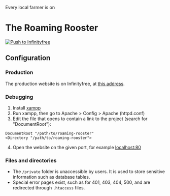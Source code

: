 Every local farmer is on

# The Roaming Rooster

[![Push to Infinityfree](https://github.com/d-002/roaming-rooster/actions/workflows/push-to-infinityfree.yml/badge.svg)](https://github.com/d-002/roaming-rooster/actions/workflows/push-to-infinityfree.yml)

## Configuration

### Production

The production website is on Infinityfree, at [this address](http://roaming-rooster.42web.io).

### Debugging

1. Install [xampp](https://www.apachefriends.org/download.html)
2. Run xampp, then go to Apache > Config > Apache (httpd.conf)
3. Edit the file that opens to contain a link to the project (search for "DocumentRoot"):
```
DocumentRoot "/path/to/roaming-rooster"
<Directory "/path/to/roaming-rooster">
```
4. Open the website on the given port, for example [localhost:80](http://localhost:80)

### Files and directories

- The `/private` folder is unaccessible by users. It is used to store sensitive information such as database tables.
- Special error pages exist, such as for 401, 403, 404, 500, and are redirected through `.htaccess` files.
